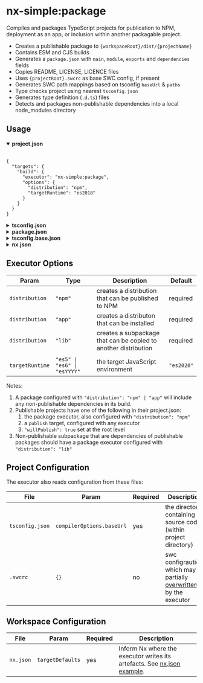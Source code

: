 # nx-simple:package

Compiles and packages TypeScript projects for publication to NPM, deployment as an app, or inclusion within another packagable project.

- Creates a publishable package to `{workspaceRoot}/dist/{projectName}`
- Contains ESM and CJS builds
- Generates a `package.json` with `main`, `module`, `exports` and `dependencies` fields
- Copies README, LICENSE, LICENCE files
- Uses `{projectRoot}.swcrc` as base SWC config, if present
- Generates SWC path mappings based on tsconfig `baseUrl` & `paths`
- Type checks project using nearest `tsconfig.json`
- Generates type definition (`.d.ts`) files
- Detects and packages non-publishable dependencies into a local node_modules directory

## Usage

<details open> 
<summary><strong>project.json </strong></summary>
<br />

```jsonc
{
  "targets": {
    "build": {
      "executor": "nx-simple:package",
      "options": {
        "distribution": "npm",
        "targetRuntime": "es2018"
      }
    }
  }
}
```

</details>

<details> 
<summary ><strong>tsconfig.json</strong></summary>
<br />

```jsonc
{
  "extends": "../../tsconfig.base.json",
  "compilerOptions": { "baseUrl": "src" } // 👈 tells nx-simple where source files are located
}
```

</details>

<details> 
<summary><strong>package.json</strong></summary>
<br />

```jsonc
{
  "type": "module",
  "exports": {
    "types": "src/index.ts", // 👈 entry point – removed by executor as adjacent .d.ts files are resolved automatically
    "import": "dist/index.js" // 👈 import path – used as base for `require` property to resolve CJS modules
  }
}
```

</details>

<details>
<summary><strong>tsconfig.base.json</strong></summary>
<br />

```jsonc
// When analysing source files, Nx needs to be told how to resolve dependencies.
// Note: that these are only required to build the Nx graph.
// With NPM workspaces configured, packages are resolving via their npm link to node_modules.
{
  "compilerOptions": {
    "baseUrl": ".",
    "paths": {
      "@scope/mylib/*": "packages/mylib/*"
    }
  }
}
```

</details>

<details id="nx-json"> 
<summary><strong>nx.json</strong></summary>
<br />

```jsonc
{
  "namedInputs": {
    "default": ["{projectRoot}/**/*"]
  },
  "targetDefaults": {
    "nx-simple:package": {
      "inputs": ["default", "^default"],
      "outputs": [
        "{workspaceRoot}/dist/.nxsimple/{projectName}",
        "{workspaceRoot}/dist/{projectName}"
      ],
      "dependsOn": ["^nx-simple:package"]
    }
}
```

</details>

## Executor Options

| Param           | Type                         | Description                                                     | Default    |
| --------------- | ---------------------------- | --------------------------------------------------------------- | ---------- |
| `distribution`  | `"npm"`                      | creates a distribution that can be published to NPM             | required   |
| `distribution`  | `"app"`                      | creates a distributon that can be installed                     | required   |
| `distribution`  | `"lib"`                      | creates a subpackage that can be copied to another distribution | required   |
|                 |                              |                                                                 |            |
| `targetRuntime` | `"es5" \| "es6" \| "esYYYY"` | the target JavaScript environment                               | `"es2020"` |

Notes:

1. A package configured with `"distribution": "npm" | "app"` will include any non-publishable dependencies in its build.
1. Publishable projects have one of the following in their project.json:
   1. the package executor, also configured with `"distribution": "npm"`
   1. a `publish` target, configured with any executor
   1. `"willPublish": true` set at the root level
1. Non-publishable subpackage that are dependencies of publishable packages should have a package executor configured with `"distribution": "lib"`

## Project Configuration

The executor also reads configuration from these files:

| File            | Param                     | Required | Description                                                                                 |
| --------------- | ------------------------- | -------- | ------------------------------------------------------------------------------------------- |
| `tsconfig.json` | `compilerOptions.baseUrl` | yes      | the directory containing source code (within project directory)                             |
| `.swcrc`        | `{}`                      | no       | swc configraution, which may be partially [overwritten](../../utils/swc.ts) by the executor |

## Workspace Configuration

| File      | Param            | Required | Description                                                                         |
| --------- | ---------------- | -------- | ----------------------------------------------------------------------------------- |
| `nx.json` | `targetDefaults` | yes      | Inform Nx where the executor writes its artefacts. See [nx.json example](#nx-json). |
